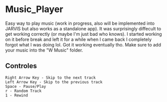 # Music_Player
Easy way to play music (work in progress, also will be implemented into JARVIS but also works as a standalone app). It was surprisingly diffecult to get working correctly (or maybe I'm just bad who knows). I started working on it before break and left it for a while when I came back I completely forgot what I was doing lol. Got it working eventually tho. Make sure to add your music into the "W Music" folder.

## Controles 
```
Right Arrow Key - Skip to the next track
Left Arrow Key - Skip to the previous track
Space - Pause/Play
r - Random Track
1 - Rewind
```

